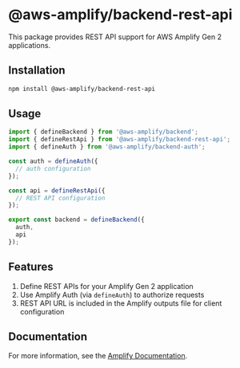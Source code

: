 # @aws-amplify/backend-rest-api

This package provides REST API support for AWS Amplify Gen 2 applications.

## Installation

```bash
npm install @aws-amplify/backend-rest-api
```

## Usage

```typescript
import { defineBackend } from '@aws-amplify/backend';
import { defineRestApi } from '@aws-amplify/backend-rest-api';
import { defineAuth } from '@aws-amplify/backend-auth';

const auth = defineAuth({
  // auth configuration
});

const api = defineRestApi({
  // REST API configuration
});

export const backend = defineBackend({
  auth,
  api
});
```

## Features

1. Define REST APIs for your Amplify Gen 2 application
2. Use Amplify Auth (via `defineAuth`) to authorize requests
3. REST API URL is included in the Amplify outputs file for client configuration

## Documentation

For more information, see the [Amplify Documentation](https://docs.amplify.aws/gen2/build-a-backend/rest-api/).
